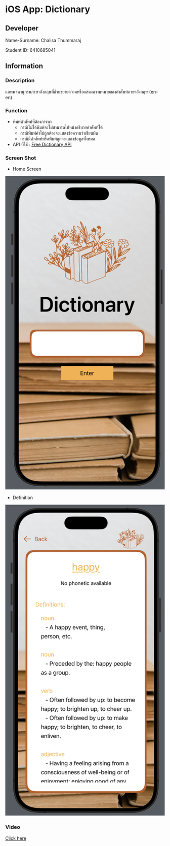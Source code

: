 # iOS App: Dictionary

## Developer

Name-Surname: Chalisa Thummaraj

Student ID: 6410685041

## Information

### Description

แอพพจนานุกรมภาษาอังกฤษที่ช่วยขยายความหรือแสดงความหมายของคำศัพท์ภาษาอังกฤษ (en-en)

### Function

- พิมพ์คำศัพท์ที่ต้องการหา
  - กรณีไม่ได้พิมพ์จะไม่สามารถไปหน้าอธิบายคำศัพท์ได้
  - กรณีพิมพ์คำไม่ถูกต้องจะแสดงข้อความว่าเขียนผิด
  - กรณีมีคำศัพท์หรือพิมพ์ถูกจะแสดงข้อมูลทั้งหมด
- API ที่ใช้ : [Free Dictionary API](https://dictionaryapi.dev)

### Screen Shot

- Home Screen
  
![Home Screen](images/Home.png)

- Definition

![Definition](images/Definition.png)

### Video

[Click here](images/Demo_Clip.mov)

